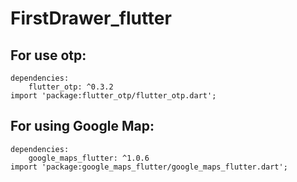 # FirstDrawer_flutter

## For use otp:
	dependencies:
		flutter_otp: ^0.3.2
	import 'package:flutter_otp/flutter_otp.dart';

## For using Google Map:
	dependencies:
		google_maps_flutter: ^1.0.6
	import 'package:google_maps_flutter/google_maps_flutter.dart';
